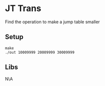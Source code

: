 # JT Trans
Find the operation to make a jump table smaller
## Setup
```shell
make
./out 10009999 20009999 30009999
```
## Libs
N\A